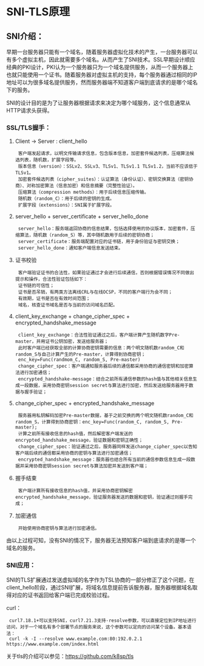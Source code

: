 SNI-TLS原理
=======================================================
## SNI介绍：
早期一台服务器只能有一个域名，随着服务器虚拟化技术的产生，一台服务器可以有多个虚拟主机，因此就需要多个域名。从而产生了SNI技术。SSL早期设计顺应经典的PKI设计，PKI认为一个服务器只为一个域名提供服务，从而一个服务器上也就只能使用一个证书。随着服务器对虚拟主机的支持，每个服务器通过相同的IP地址可以为很多域名提供服务，然而服务器端不知道客户端到底请求的是哪个域名下的服务。

SNI的设计目的是为了让服务器根据请求来决定为哪个域服务，这个信息通常从HTTP请求头获得。

### SSL/TLS握手：
1. Client -> Server : client_hello

        客户端发起请求，以明文传输请求信息，包含版本信息，加密套件候选列表，压缩算法候选列表，随机数，扩展字段等。
        版本信息（version）：SSLv2、SSLv3、TLSv1、TLSv1.1 TLSv1.2，当前不应该低于TLSv1。
        加密套件候选列表（cipher_suites）：认证算法（身份认证）、密钥交换算法（密钥协商）、对称加密算法（信息加密）和信息摘要（完整性验证）。
        压缩算法（compression methods）：用于后续信息压缩传输。
        随机数（random_C）：用于后续的密钥的生成。
        扩展字段（extensions）：SNI属于扩展字段。

2. server_hello + server_certificate + server_hello_done

        server_hello：服务端返回协商的信息结果，包括选择使用的协议版本，加密套件，压缩算法，随机数（random_S）等，其中随机数用于后续的密钥协商；
        server_certificate：服务端配置对应的证书链，用于身份验证与密钥交换；
        server_hello_done：通知客户端信息发送结束。

3. 证书校验

        客户端验证证书的合法性，如果验证通过才会进行后续通信，否则根据错误情况不同做出提示和操作，合法性验证包括如下：
        证书链的可信性；
        证书是否吊销，有两类方法离线CRL与在线OCSP，不同的客户端行为会不同；
        有效期，证书是否在有效时间范围；
        域名，核查证书域名是否与当前的访问域名匹配。

4. client_key_exchange + change_cipher_spec + encrypted_handshake_message

        client_key_exchange：合法性验证通过之后，客户端计算产生随机数字Pre-master，并用证书公钥加密，发送给服务器；
        此时客户端已经获取全部的计算协商密钥需要的信息：两个明文随机数random_C和random_S与自己计算产生的Pre-master，计算得到协商密钥；
        enc_key=Func(randmom_C, random_S, Pre-master)
        change_cipher_spec：客户端通知服务器后续的通信都采用协商的通信密钥和加密算法进行加密通信；
        encrypted_handshake-message：结合之前所有通信参数的hash值与其他相关信息生成一段数据，采用协商密钥session secret与算法进行加密，然后发送给服务器用于数据与握手验证；

5. change_cipher_spec + encrypted_handshake_message

        服务器用私钥解码加密Pre-master数据，基于之前交换的两个明文随机数random_C和random_S，计算得到协商密钥：enc_key=Func(random_C, random_S, Pre-master);
        计算之前所有接收信息的hash值，然后解密客户端发送的encrypted_handshake_message，验证数据和密钥正确性；
        change_cipher_spec：验证通过之后，服务器同样发送change_cipher_spec以告知客户端后续的通信都采用协商的密钥与算法进行加密通信；
        encrypted_handshake_message：服务器也结合所有当前的通信参数信息生成一段数据并采用协商密钥session secret与算法加密并发送到客户端；

6. 握手结束

        客户端计算所有接收信息的hash值，并采用协商密钥解密encrypted_handshake_message，验证服务器发送的数据和密钥，验证通过则握手完成；

7. 加密通信

        开始使用协商密钥与算法进行加密通信。

由以上过程可知，没有SNI的情况下，服务器无法预知客户端到底请求的是哪一个域名的服务。

### SNI应用：
SNI的TLS扩展通过发送虚拟域的名字作为TSL协商的一部分修正了这个问题，在client_hello阶段，通过SNI扩展，将域名信息提前告诉服务器，服务器根据域名取得对应的证书返回给客户端已完成校验过程。

curl：

     curl7.18.1+可以支持SNI，curl7.21.3支持-resolve参数，可以直接定位到IP地址进行访问，对于一个域名有多个部署节点的服务来说，这个参数可以定向的访问某个设备。基本语法：
     curl -k -I --resolve www.example.com:80:192.0.2.1 https://www.example.com/index.html
     
关于tls的介绍可以参见：https://github.com/k8sp/tls